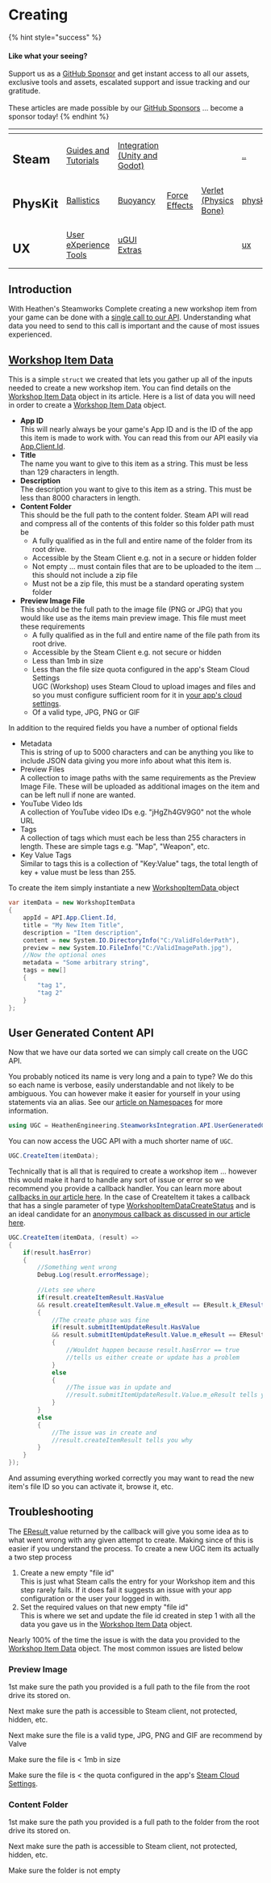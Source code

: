 # Creating

{% hint style="success" %}
#### Like what your seeing?

Support us as a [GitHub Sponsor](../../../../become-a-sponsor/) and get instant access to all our assets, exclusive tools and assets, escalated support and issue tracking and our gratitude.\
\
These articles are made possible by our [GitHub Sponsors](../../../../become-a-sponsor/) ... become a sponsor today!
{% endhint %}

<table data-view="cards"><thead><tr><th></th><th></th><th></th><th></th><th></th><th data-hidden data-card-target data-type="content-ref"></th><th data-hidden data-card-cover data-type="files"></th></tr></thead><tbody><tr><td><h2>Steam</h2></td><td><a href="../../">Guides and Tutorials</a></td><td><a href="../../../../assets/steamworks/">Integration (Unity and Godot)</a></td><td></td><td></td><td><a href="../../">..</a></td><td><a href="../../../../.gitbook/assets/Steamworks Card.png">Steamworks Card.png</a></td></tr><tr><td><h2>PhysKit</h2></td><td><a href="../../../../assets/physkit/sample-scenes/fantasy-style-ballistic-simulation.md">Ballistics</a></td><td><a href="../../../../assets/physkit/sample-scenes/1-buoyancy-example.md">Buoyancy</a></td><td><a href="../../../../assets/physkit/sample-scenes/1-force-effect-fields.md">Force Effects</a></td><td><a href="../../../../assets/physkit/sample-scenes/2-verlet-spring-skinned-mesh.md">Verlet (Physics Bone)</a></td><td><a href="../../../../assets/physkit/">physkit</a></td><td><a href="../../../../.gitbook/assets/PhysKit Card.png">PhysKit Card.png</a></td></tr><tr><td><h2>UX</h2></td><td><a href="../../../../assets/ux/learning/core-concepts/">User eXperience Tools</a></td><td><a href="../../../../assets/ux/learning/ugui-extras/">uGUI Extras</a></td><td></td><td></td><td><a href="../../../../assets/ux/">ux</a></td><td><a href="../../../../.gitbook/assets/Splash Screen (1).png">Splash Screen (1).png</a></td></tr></tbody></table>

## &#x20;Introduction

With Heathen's Steamworks Complete creating a new workshop item from your game can be done with a [single call to our API](https://kb.heathenengineering.com/assets/steamworks/api/usergeneratedcontent.client#createitem). Understanding what data you need to send to this call is important and the cause of most issues experienced.

## [Workshop Item Data](../../../../assets/steamworks/data-layer/workshop-item-data.md)

This is a simple `struct` we created that lets you gather up all of the inputs needed to create a new workshop item. You can find details on the [Workshop Item Data](../../../../assets/steamworks/data-layer/workshop-item-data.md) object in its article. Here is a list of data you will need in order to create a [Workshop Item Data](../../../../assets/steamworks/data-layer/workshop-item-data.md) object.

* **App ID**\
  This will nearly always be your game's App ID and is the ID of the app this item is made to work with. You can read this from our API easily via [App.Client.Id](../../../../assets/steamworks/api/app.md#id).
* **Title**\
  The name you want to give to this item as a string. This must be less than 129 characters in length.
* **Description**\
  The description you want to give to this item as a string. This must be less than 8000 characters in length.
* **Content Folder**\
  This should be the full path to the content folder. Steam API will read and compress all of the contents of this folder so this folder path must be
  * A fully qualified as in the full and entire name of the folder from its root drive.
  * Accessible by the Steam Client e.g. not in a secure or hidden folder
  * Not empty ... must contain files that are to be uploaded to the item ... this should not include a zip file
  * Must not be a zip file, this must be a standard operating system folder
* **Preview Image File**\
  This should be the full path to the image file (PNG or JPG) that you would like use as the items main preview image. This file must meet these requirements
  * A fully qualified as in the full and entire name of the file path from its root drive.
  * Accessible by the Steam Client e.g. not secure or hidden
  * Less than 1mb in size
  * Less than the file size quota configured in the app's Steam Cloud Settings\
    UGC (Workshop) uses Steam Cloud to upload images and files and so you must configure sufficient room for it in [your app's cloud settings](https://partner.steamgames.com/apps/cloud/).
  * Of a valid type, JPG, PNG or GIF

In addition to the required fields you have a number of optional fields

* Metadata\
  This is string of up to 5000 characters and can be anything you like to include JSON data giving you more info about what this item is.
* Preview Files\
  A collection to image paths with the same requirements as the Preview Image File. These will be uploaded as additional images on the item and can be left null if none are wanted.
* YouTube Video Ids\
  A collection of YouTube video IDs e.g. "jHgZh4GV9G0" not the whole URL
* Tags\
  A collection of tags which must each be less than 255 characters in length. These are simple tags e.g. "Map", "Weapon", etc.
* Key Value Tags\
  Similar to tags this is a collection of "Key:Value" tags, the total length of key + value must be less than 255.

To create the item simply instantiate a new [WorkshopItemData ](../../../../assets/steamworks/data-layer/workshop-item-data.md)object

```csharp
var itemData = new WorkshopItemData
{
    appId = API.App.Client.Id,
    title = "My New Item Title",
    description = "Item description",
    content = new System.IO.DirectoryInfo("C:/ValidFolderPath"),
    preview = new System.IO.FileInfo("C:/ValidImagePath.jpg"),
    //Now the optional ones
    metadata = "Some arbitrary string",
    tags = new[]
    {
        "tag 1",
        "tag 2"
    }
};
```

## User Generated Content API

Now that we have our data sorted we can simply call create on the UGC API.&#x20;

You probably noticed its name is very long and a pain to type? We do this so each name is verbose, easily understandable and not likely to be ambiguous. You can however make it easier for yourself in your using statements via an alias. See our [article on Namespaces](../../../development/namespace-and-using.md) for more information.

```csharp
using UGC = HeathenEngineering.SteamworksIntegration.API.UserGeneratedContent.Client;
```

You can now access the UGC API with a much shorter name of `UGC`.

```csharp
UGC.CreateItem(itemData);
```

Technically that is all that is required to create a workshop item ... however this would make it hard to handle any sort of issue or error so we recommend you provide a callback handler. You can learn more about [callbacks in our article here](../../../development/callbacks.md). In the case of CreateItem it takes a callback that has a single parameter of type [WorkshopItemDataCreateStatus](../../../../assets/steamworks/objects/workshop-item-data-create-status.md) and is an ideal candidate for an [anonymous callback as discussed in our article here](../../../development/lambda-expressions.md#callbacks).

```csharp
UGC.CreateItem(itemData, (result) =>
{
    if(result.hasError)
    {
        //Something went wrong
        Debug.Log(result.errorMessage);
        
        //Lets see where
        if(result.createItemResult.HasValue
        && result.createItemResult.Value.m_eResult == EResult.k_EResultOK)
        {
            //The create phase was fine
            if(result.submitItemUpdateResult.HasValue
            && result.submitItemUpdateResult.Value.m_eResult == EResult.k_EResultOK)
            {
                //Wouldnt happen because result.hasError == true
                //tells us either create or update has a problem
            }
            else
            {
                //The issue was in update and
                //result.submitItemUpdateResult.Value.m_eResult tells you why
            }
        }
        else
        {
            //The issue was in create and
            //result.createItemResult tells you why
        }
    }
});
```

And assuming everything worked correctly you may want to read the new item's file ID so you can activate it, browse it, etc.

## Troubleshooting

The [EResult ](https://partner.steamgames.com/doc/api/steam\_api#EResult)value returned by the callback will give you some idea as to what went wrong with any given attempt to create. Making since of this is easier if you understand the process. To create a new UGC item its actually a two step process

1. Create a new empty "file id" \
   This is just what Steam calls the entry for your Workshop item and this step rarely fails. If it does fail it suggests an issue with your app configuration or the user your logged in with.
2. Set the required values on that new empty "file id"\
   This is where we set and update the file id created in step 1 with all the data you gave us in the [Workshop Item Data](../../../../assets/steamworks/data-layer/workshop-item-data.md) object.

Nearly 100% of the time the issue is with the data you provided to the [Workshop Item Data](../../../../assets/steamworks/data-layer/workshop-item-data.md) object. The most common issues are listed below

### Preview Image

1st make sure the path you provided is a full path to the file from the root drive its stored on.

Next make sure the path is accessible to Steam client, not protected, hidden, etc.

Next make sure the file is a valid type, JPG, PNG and GIF are recommend by Valve

Make sure the file is < 1mb in size

Make sure the file is < the quota configured in the app's [Steam Cloud Settings](https://partner.steamgames.com/apps/cloud/).

### Content Folder

1st make sure the path you provided is a full path to the folder from the root drive its stored on.

Next make sure the path is accessible to Steam client, not protected, hidden, etc.

Make sure the folder is not empty

